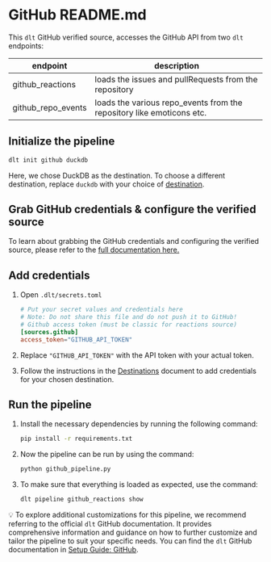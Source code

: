 # GitHub README.md

This `dlt` GitHub verified source, accesses the GitHub API from two `dlt` endpoints:

| endpoint           | description                                                           |
| ------------------ | --------------------------------------------------------------------- |
| github_reactions   | loads the issues and pullRequests from the repository                 |
| github_repo_events | loads the various repo_events from the repository like emoticons etc. |

## Initialize the pipeline

```bash
dlt init github duckdb
```

Here, we chose DuckDB as the destination. To choose a different destination, replace `duckdb` with your choice of [destination](https://dlthub.com/docs/dlt-ecosystem/destinations).

## Grab GitHub credentials & configure the verified source

To learn about grabbing the GitHub credentials and configuring the verified source, please refer to the [full documentation here.](https://dlthub.com/docs/dlt-ecosystem/verified-sources/github)

## Add credentials

1. Open `.dlt/secrets.toml`

   ```toml
   # Put your secret values and credentials here
   # Note: Do not share this file and do not push it to GitHub!
   # Github access token (must be classic for reactions source)
   [sources.github]
   access_token="GITHUB_API_TOKEN"
   ```

2. Replace `"GITHUB_API_TOKEN"` with the API token with your actual token.
3. Follow the instructions in the [Destinations](https://dlthub.com/docs/dlt-ecosystem/destinations/) document to add credentials for your chosen destination.

## Run the pipeline

1. Install the necessary dependencies by running the following command:

   ```bash
   pip install -r requirements.txt
   ```

2. Now the pipeline can be run by using the command:

   ```bash
   python github_pipeline.py
   ```

3. To make sure that everything is loaded as expected, use the command:

   ```bash
   dlt pipeline github_reactions show
   ```

💡 To explore additional customizations for this pipeline, we recommend referring to the official `dlt` GitHub documentation. It provides comprehensive information and guidance on how to further customize and tailor the pipeline to suit your specific needs. You can find the `dlt` GitHub documentation in [Setup Guide: GitHub](https://dlthub.com/docs/dlt-ecosystem/verified-sources/github).
